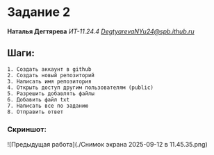 # Задание 2

**Наталья Дегтярева**
*ИТ-11.24.4*
*DegtyarevaNYu24@spb.ithub.ru*

## Шаги:
```
1. Создать аккаунт в github
2. Создать новый репозиторий
3. Написать имя репозитория
4. Открыть доступ другим пользователям (public)
5. Разрешить добавлять файлы
6. Добавить файл txt
7. Написать все по заданию 
8. Отправить ответ
```

### Скриншот:

![Предыдущая работа](./Снимок экрана 2025-09-12 в 11.45.35.png)
